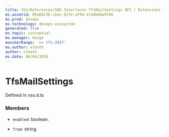 ```yaml
---
title: VSS/References/SDK.Interfaces TfsMailSettings API | Extensions for Visual Studio Team Services
ms.assetid: 05a6823b-cbdc-82fe-af94-4fa0b84a9706
ms.prod: devops
ms.technology: devops-ecosystem
generated: true
ms.topic: conceptual
ms.manager: douge
monikerRange: '>= tfs-2017'
ms.author: elbatk
author: elbatk
ms.date: 08/04/2016
---
```


# TfsMailSettings

Defined in vss.d.ts



### Members

* `enabled`: boolean. 

* `from`: string. 

